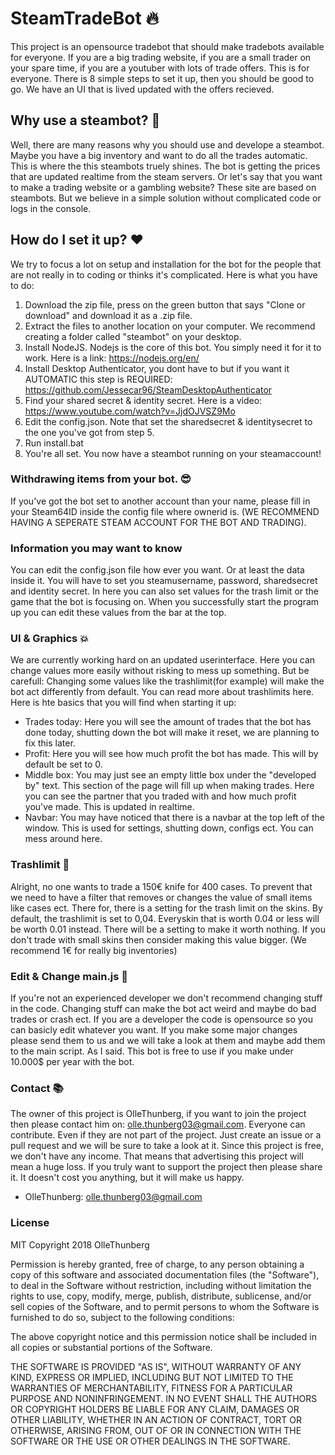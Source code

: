 # SteamTradeBot :fire:
This project is an opensource tradebot that should make tradebots available for everyone. If you are a big trading website, if you are a small trader on your spare time, if you are a youtuber with lots of trade offers. This is for everyone. There is 8 simple steps to set it up, then you should be good to go. We have an UI that is lived updated with the offers recieved. 


## Why use a steambot? :microscope:
Well, there are many reasons why you should use and develope a steambot. Maybe you have a big inventory and want to do all the trades automatic. This is where the this steambots truely shines. The bot is getting the prices that are updated realtime from the steam servers. Or let's say that you want to make a trading website or a gambling website? These site are based on steambots. But we believe in a simple solution without complicated code or logs in the console. 

## How do I set it up? :heart:
We try to focus a lot on setup and installation for the bot for the people that are not really in to coding or thinks it's complicated.
Here is what you have to do:

1. Download the zip file, press on the green button that says "Clone or download" and download it as a .zip file. 
2. Extract the files to another location on your computer. We recommend creating a folder called "steambot" on your desktop. 
3. Install NodeJS. Nodejs is the core of this bot. You simply need it for it to work. Here is a link: https://nodejs.org/en/
4. Install Desktop Authenticator, you dont have to but if you want it AUTOMATIC this step is REQUIRED: https://github.com/Jessecar96/SteamDesktopAuthenticator
5. Find your shared secret & identity secret. Here is a video: https://www.youtube.com/watch?v=JjdOJVSZ9Mo
6. Edit the config.json. Note that set the sharedsecret & identitysecret to the one you've got from step 5. 
7. Run install.bat
8. You're all set. You now have a steambot running on your steamaccount! 

### Withdrawing items from your bot. :sunglasses:
If you've got the bot set to another account than your name, please fill in your Steam64ID inside the config file where ownerid is. 
(WE RECOMMEND HAVING A SEPERATE STEAM ACCOUNT FOR THE BOT AND TRADING).

### Information you may want to know
You can edit the config.json file how ever you want. Or at least the data inside it. You will have to set you steamusername, password, sharedsecret and identity secret. In here you can also set values for the trash limit or the game that the bot is focusing on. When you successfully start the program up you can edit these values from the bar at the top. 

### UI & Graphics :boom:
We are currently working hard on an updated userinterface. Here you can change values more easily without risking to mess up something. But be carefull: Changing some values like the trashlimit(for example) will make the bot act differently from default. You can read more about trashlimits here. Here is hte basics that you will find when starting it up:
 - Trades today: Here you will see the amount of trades that the bot has done today, shutting down the bot will make it reset, we are planning to fix this later.
 - Profit: Here you will see how much profit the bot has made. This will by default be set to 0.
 - Middle box: You may just see an empty little box under the "developed by" text. This section of the page will fill up when making trades. Here you can see the partner that you traded with and how much profit you've made. This is updated in realtime.
 - Navbar: You may have noticed that there is a navbar at the top left of the window. This is used for settings, shutting down, configs ect. You can mess around here.

### Trashlimit :shit:
Alright, no one wants to trade a 150€ knife for 400 cases. To prevent that we need to have a filter that removes or changes the value of small items like cases ect. There for, there is a setting for the trash limit on the skins. By default, the trashlimit is set to 0,04. Everyskin that is worth 0.04 or less will be worth 0.01 instead. There will be a setting to make it worth nothing. If you don't trade with small skins then consider making this value bigger. (We recommend 1€ for really big inventories) 

### Edit & Change main.js :scroll:
If you're not an experienced developer we don't recommend changing stuff in the code. Changing stuff can make the bot act weird and maybe do bad trades or crash ect. If you are a developer the code is opensource so you can basicly edit whatever you want. If you make some major changes please send them to us and we will take a look at them and maybe add them to the main script. As I said. This bot is free to use if you make under 10.000$ per year with the bot.

### Contact :books:
The owner of this project is OlleThunberg, if you want to join the project then please contact him on: olle.thunberg03@gmail.com. 
Everyone can contribute. Even if they are not part of the project. Just create an issue or a pull request and we will be sure to take a look at it. 
Since this project is free, we don't have any income. That means that advertising this project will mean a huge loss. If you truly want to support the project then please share it. It doesn't cost you anything, but it will make us happy.
 - OlleThunberg: olle.thunberg03@gmail.com



### License
MIT
Copyright 2018 OlleThunberg

Permission is hereby granted, free of charge, to any person obtaining a copy of this software and associated documentation files (the "Software"), to deal in the Software without restriction, including without limitation the rights to use, copy, modify, merge, publish, distribute, sublicense, and/or sell copies of the Software, and to permit persons to whom the Software is furnished to do so, subject to the following conditions:

The above copyright notice and this permission notice shall be included in all copies or substantial portions of the Software.

THE SOFTWARE IS PROVIDED "AS IS", WITHOUT WARRANTY OF ANY KIND, EXPRESS OR IMPLIED, INCLUDING BUT NOT LIMITED TO THE WARRANTIES OF MERCHANTABILITY, FITNESS FOR A PARTICULAR PURPOSE AND NONINFRINGEMENT. IN NO EVENT SHALL THE AUTHORS OR COPYRIGHT HOLDERS BE LIABLE FOR ANY CLAIM, DAMAGES OR OTHER LIABILITY, WHETHER IN AN ACTION OF CONTRACT, TORT OR OTHERWISE, ARISING FROM, OUT OF OR IN CONNECTION WITH THE SOFTWARE OR THE USE OR OTHER DEALINGS IN THE SOFTWARE.

